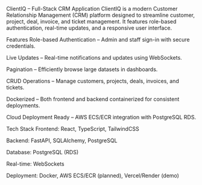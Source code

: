 ClientIQ – Full-Stack CRM Application
ClientIQ is a modern Customer Relationship Management (CRM) platform designed to streamline customer, project, deal, invoice, and ticket management. It features role-based authentication, real-time updates, and a responsive user interface.

Features
Role-based Authentication – Admin and staff sign-in with secure credentials.

Live Updates – Real-time notifications and updates using WebSockets.

Pagination – Efficiently browse large datasets in dashboards.

CRUD Operations – Manage customers, projects, deals, invoices, and tickets.

Dockerized – Both frontend and backend containerized for consistent deployments.

Cloud Deployment Ready – AWS ECS/ECR integration with PostgreSQL RDS.

Tech Stack
Frontend: React, TypeScript, TailwindCSS

Backend: FastAPI, SQLAlchemy, PostgreSQL

Database: PostgreSQL (RDS)

Real-time: WebSockets

Deployment: Docker, AWS ECS/ECR (planned), Vercel/Render (demo)
